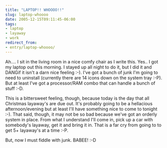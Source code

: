 ```yaml
---
title: "LAPTOP!! WHOOOO!!"
slug: laptop-whoooo
date: 2005-12-15T09:11:45-06:00
tags:
- laptop
- layaway
- work
redirect_from:
- entry/laptop-whoooo/
---
```

Ah.... I sit in the living room in a nice comfy chair as I write this. Yes.. I got my laptop out this morning. I stayed up all night to do it, but I did it and DANGif it isn't a darn nice feeling :-). I've got a bunch of junk I'm going to need to uninstall (currently there are 14 icons down on the system tray :-P). But at least I've got a processor/RAM combo that can handle a bunch of stuff :-D.

This is a bittersweet feeling, though, because today is the day that all Christmas layaway's are due out. It's probably going to be a hellacious afternoon/evening but at least I'll have something nice to come to tonight :-). That said, though, it may not be so bad because we've got an orderly system in place. From what I understand I'll come in, pick up a car with somebody's layaway, get it and bring it in. That is a far cry from going to to get 5+ layaway's at a time :-P.

But, now I must fiddle with junk. BABEE! :-D
